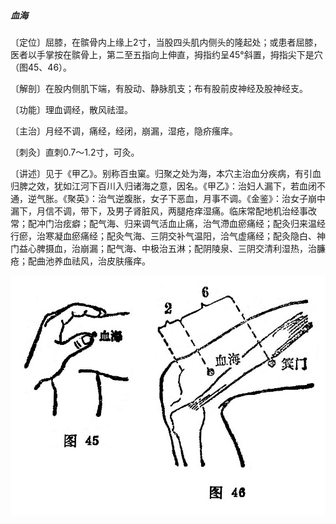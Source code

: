 ##### 血海

〔定位〕屈膝，在髌骨内上缘上2寸，当股四头肌内侧头的隆起处；或患者屈膝，医者以手掌按在髌骨上，第二至五指向上伸直，拇指约呈45°斜置，拇指尖下是穴（图45、46）。

〔解剖〕在股内侧肌下端，有股动、静脉肌支；布有股前皮神经及股神经支。

〔功能〕理血调经，散风祛湿。

〔主治〕月经不调，痛经，经闭，崩漏，湿疮，隐疥瘙庠。

〔刺灸〕直刺0.7～1.2寸，可灸。

〔讲述〕见于《甲乙》。别称百虫窠。归聚之处为海，本穴主治血分疾病，有引血归脾之效，犹如江河下百川入归诸海之意，因名。《甲乙》：治妇人漏下，若血闭不通，逆气胀。《聚英》：治气逆腹胀，女子下恶血，月事不调。《金鉴》：治女子崩中漏下，月信不调，带下，及男子肾脏风，两腿疮痒湿痛。临床常配地机治经事改常；配冲门治痃癖；配气海、归来调气活血止痛，治气滯血瘀痛经；配灸归来温经行瘀，治寒凝血瘀痛经；配灸气海、三阴交补气温阳，洽气虚痛经；配灸隐白、神门益心脾摄血，治崩漏；配气海、中极治五淋；配阴陵泉、三阴交清利湿热，治臁疮；配曲池养血祛风，治皮肤瘙痒。

![](img/图45、46.jpg)
